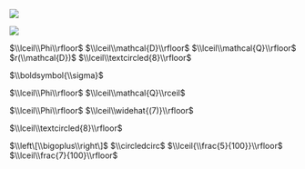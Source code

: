 ![](https://www.nta.go.jp/tmp/f2859279-8091-4877-9667-32969852d6d1/images/a56cd386f33f86c99b18bde39997d63b5c9c833a9dcae2de4c1c01dcd2ca944b.jpg)

![](https://www.nta.go.jp/tmp/f2859279-8091-4877-9667-32969852d6d1/images/06d2db06f50cab0eb8f89930e113c99812d1185b8a05d826737541ea713f76c4.jpg)

$\\lceil\\Phi\\rfloor$ $\\lceil\\mathcal{D}\\rfloor$ $\\lceil\\mathcal{Q}\\rfloor$ $r(\\mathcal{D})$ $\\lceil\\textcircled{8}\\rfloor$

$\\boldsymbol{\\sigma}$

$\\lceil\\Phi\\rfloor$ $\\lceil\\mathcal{Q}\\rceil$

$\\lceil\\Phi\\rfloor$ $\\lceil\\widehat{(7)}\\rfloor$

$\\lceil\\textcircled{8}\\rfloor$

$\\left\[\\bigoplus\\right\]$ $\\circledcirc$ $\\lceil{\\frac{5}{100}}\\rfloor$ $\\lceil\\frac{7}{100}\\rfloor$